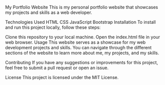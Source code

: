 My Portfolio Website
This is my personal portfolio website that showcases my projects and skills as a web developer.

Technologies Used
HTML
CSS
JavaScript
Bootstrap
Installation
To install and run this project locally, follow these steps:

Clone this repository to your local machine.
Open the index.html file in your web browser.
Usage
This website serves as a showcase for my web development projects and skills. You can navigate through the different sections of the website to learn more about me, my projects, and my skills.

Contributing
If you have any suggestions or improvements for this project, feel free to submit a pull request or open an issue.

License
This project is licensed under the MIT License.

